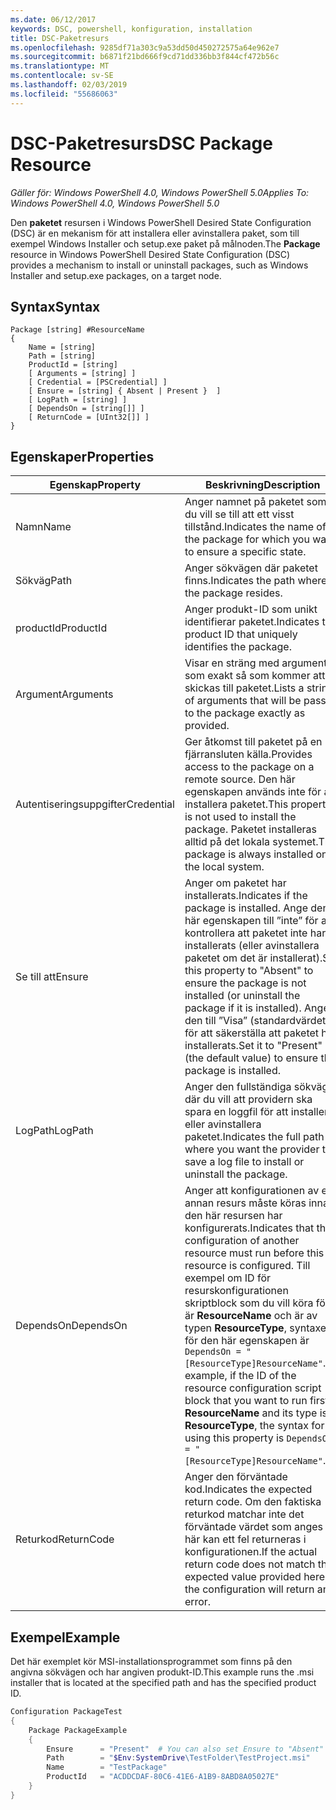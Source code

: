 ```yaml
---
ms.date: 06/12/2017
keywords: DSC, powershell, konfiguration, installation
title: DSC-Paketresurs
ms.openlocfilehash: 9285df71a303c9a53dd50d450272575a64e962e7
ms.sourcegitcommit: b6871f21bd666f9cd71dd336bb3f844cf472b56c
ms.translationtype: MT
ms.contentlocale: sv-SE
ms.lasthandoff: 02/03/2019
ms.locfileid: "55686063"
---
```

# <a name="dsc-package-resource"></a><span data-ttu-id="b9038-103">DSC-Paketresurs</span><span class="sxs-lookup"><span data-stu-id="b9038-103">DSC Package Resource</span></span>

<span data-ttu-id="b9038-104">_Gäller för: Windows PowerShell 4.0, Windows PowerShell 5.0_</span><span class="sxs-lookup"><span data-stu-id="b9038-104">_Applies To: Windows PowerShell 4.0, Windows PowerShell 5.0_</span></span>

<span data-ttu-id="b9038-105">Den **paketet** resursen i Windows PowerShell Desired State Configuration (DSC) är en mekanism för att installera eller avinstallera paket, som till exempel Windows Installer och setup.exe paket på målnoden.</span><span class="sxs-lookup"><span data-stu-id="b9038-105">The **Package** resource in Windows PowerShell Desired State Configuration (DSC) provides a mechanism to install or uninstall packages, such as Windows Installer and setup.exe packages, on a target node.</span></span>

## <a name="syntax"></a><span data-ttu-id="b9038-106">Syntax</span><span class="sxs-lookup"><span data-stu-id="b9038-106">Syntax</span></span>

```
Package [string] #ResourceName
{
    Name = [string]
    Path = [string]
    ProductId = [string]
    [ Arguments = [string] ]
    [ Credential = [PSCredential] ]
    [ Ensure = [string] { Absent | Present }  ]
    [ LogPath = [string] ]
    [ DependsOn = [string[]] ]
    [ ReturnCode = [UInt32[]] ]
}
```

## <a name="properties"></a><span data-ttu-id="b9038-107">Egenskaper</span><span class="sxs-lookup"><span data-stu-id="b9038-107">Properties</span></span>

| <span data-ttu-id="b9038-108">Egenskap</span><span class="sxs-lookup"><span data-stu-id="b9038-108">Property</span></span> | <span data-ttu-id="b9038-109">Beskrivning</span><span class="sxs-lookup"><span data-stu-id="b9038-109">Description</span></span> |
| --- | --- |
| <span data-ttu-id="b9038-110">Namn</span><span class="sxs-lookup"><span data-stu-id="b9038-110">Name</span></span>| <span data-ttu-id="b9038-111">Anger namnet på paketet som du vill se till att ett visst tillstånd.</span><span class="sxs-lookup"><span data-stu-id="b9038-111">Indicates the name of the package for which you want to ensure a specific state.</span></span>|
| <span data-ttu-id="b9038-112">Sökväg</span><span class="sxs-lookup"><span data-stu-id="b9038-112">Path</span></span>| <span data-ttu-id="b9038-113">Anger sökvägen där paketet finns.</span><span class="sxs-lookup"><span data-stu-id="b9038-113">Indicates the path where the package resides.</span></span>|
| <span data-ttu-id="b9038-114">productId</span><span class="sxs-lookup"><span data-stu-id="b9038-114">ProductId</span></span>| <span data-ttu-id="b9038-115">Anger produkt-ID som unikt identifierar paketet.</span><span class="sxs-lookup"><span data-stu-id="b9038-115">Indicates the product ID that uniquely identifies the package.</span></span>|
| <span data-ttu-id="b9038-116">Argument</span><span class="sxs-lookup"><span data-stu-id="b9038-116">Arguments</span></span>| <span data-ttu-id="b9038-117">Visar en sträng med argument som exakt så som kommer att skickas till paketet.</span><span class="sxs-lookup"><span data-stu-id="b9038-117">Lists a string of arguments that will be passed to the package exactly as provided.</span></span>|
| <span data-ttu-id="b9038-118">Autentiseringsuppgifter</span><span class="sxs-lookup"><span data-stu-id="b9038-118">Credential</span></span>| <span data-ttu-id="b9038-119">Ger åtkomst till paketet på en fjärransluten källa.</span><span class="sxs-lookup"><span data-stu-id="b9038-119">Provides access to the package on a remote source.</span></span> <span data-ttu-id="b9038-120">Den här egenskapen används inte för att installera paketet.</span><span class="sxs-lookup"><span data-stu-id="b9038-120">This property is not used to install the package.</span></span> <span data-ttu-id="b9038-121">Paketet installeras alltid på det lokala systemet.</span><span class="sxs-lookup"><span data-stu-id="b9038-121">The package is always installed on the local system.</span></span>|
| <span data-ttu-id="b9038-122">Se till att</span><span class="sxs-lookup"><span data-stu-id="b9038-122">Ensure</span></span>| <span data-ttu-id="b9038-123">Anger om paketet har installerats.</span><span class="sxs-lookup"><span data-stu-id="b9038-123">Indicates if the package is installed.</span></span> <span data-ttu-id="b9038-124">Ange den här egenskapen till ”inte” för att kontrollera att paketet inte har installerats (eller avinstallera paketet om det är installerat).</span><span class="sxs-lookup"><span data-stu-id="b9038-124">Set this property to "Absent" to ensure the package is not installed (or uninstall the package if it is installed).</span></span> <span data-ttu-id="b9038-125">Ange den till ”Visa” (standardvärdet) för att säkerställa att paketet har installerats.</span><span class="sxs-lookup"><span data-stu-id="b9038-125">Set it to "Present" (the default value) to ensure the package is installed.</span></span>|
| <span data-ttu-id="b9038-126">LogPath</span><span class="sxs-lookup"><span data-stu-id="b9038-126">LogPath</span></span>| <span data-ttu-id="b9038-127">Anger den fullständiga sökvägen där du vill att providern ska spara en loggfil för att installera eller avinstallera paketet.</span><span class="sxs-lookup"><span data-stu-id="b9038-127">Indicates the full path where you want the provider to save a log file to install or uninstall the package.</span></span>|
| <span data-ttu-id="b9038-128">DependsOn</span><span class="sxs-lookup"><span data-stu-id="b9038-128">DependsOn</span></span> | <span data-ttu-id="b9038-129">Anger att konfigurationen av en annan resurs måste köras innan den här resursen har konfigurerats.</span><span class="sxs-lookup"><span data-stu-id="b9038-129">Indicates that the configuration of another resource must run before this resource is configured.</span></span> <span data-ttu-id="b9038-130">Till exempel om ID för resurskonfigurationen skriptblock som du vill köra först är **ResourceName** och är av typen **ResourceType**, syntaxen för den här egenskapen är `DependsOn = "[ResourceType]ResourceName"`.</span><span class="sxs-lookup"><span data-stu-id="b9038-130">For example, if the ID of the resource configuration script block that you want to run first is **ResourceName** and its type is **ResourceType**, the syntax for using this property is `DependsOn = "[ResourceType]ResourceName"`.</span></span>|
| <span data-ttu-id="b9038-131">Returkod</span><span class="sxs-lookup"><span data-stu-id="b9038-131">ReturnCode</span></span>| <span data-ttu-id="b9038-132">Anger den förväntade kod.</span><span class="sxs-lookup"><span data-stu-id="b9038-132">Indicates the expected return code.</span></span> <span data-ttu-id="b9038-133">Om den faktiska returkod matchar inte det förväntade värdet som anges här kan ett fel returneras i konfigurationen.</span><span class="sxs-lookup"><span data-stu-id="b9038-133">If the actual return code does not match the expected value provided here, the configuration will return an error.</span></span>|

## <a name="example"></a><span data-ttu-id="b9038-134">Exempel</span><span class="sxs-lookup"><span data-stu-id="b9038-134">Example</span></span>

<span data-ttu-id="b9038-135">Det här exemplet kör MSI-installationsprogrammet som finns på den angivna sökvägen och har angiven produkt-ID.</span><span class="sxs-lookup"><span data-stu-id="b9038-135">This example runs the .msi installer that is located at the specified path and has the specified product ID.</span></span>

```powershell
Configuration PackageTest
{
    Package PackageExample
    {
        Ensure      = "Present"  # You can also set Ensure to "Absent"
        Path        = "$Env:SystemDrive\TestFolder\TestProject.msi"
        Name        = "TestPackage"
        ProductId   = "ACDDCDAF-80C6-41E6-A1B9-8ABD8A05027E"
    }
}
```